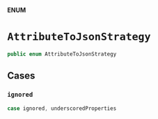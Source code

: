 **ENUM**

# `AttributeToJsonStrategy`

```swift
public enum AttributeToJsonStrategy
```

## Cases
### `ignored`

```swift
case ignored, underscoredProperties
```
